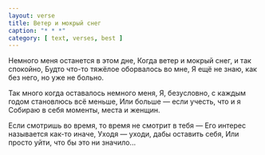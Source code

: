 ```yaml
---
layout: verse
title: Ветер и мокрый снег
caption: "* * *"
category: [ text, verses, best ]
---
```

Немного меня останется в этом дне,
Когда ветер и мокрый снег, и так спокойно,
Будто что-то тяжёлое оборвалось во мне,
Я ещё не знаю, как без него, но уже не больно.

Так много когда оставалось немного меня,
Я, безусловно, с каждым годом становлюсь всё меньше,
Или больше — если учесть, что и я
Собираю в себя моменты, места и женщин.

Если смотришь во время, то время не смотрит в тебя —
Его интерес называется как-то иначе,
Уходя — уходи, дабы оставить себя,
Или просто уйти, что бы это ни значило...
